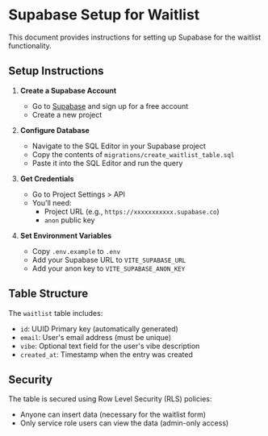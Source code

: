 # Supabase Setup for Waitlist

This document provides instructions for setting up Supabase for the waitlist functionality.

## Setup Instructions

1. **Create a Supabase Account**
   - Go to [Supabase](https://supabase.com/) and sign up for a free account
   - Create a new project

2. **Configure Database**
   - Navigate to the SQL Editor in your Supabase project
   - Copy the contents of `migrations/create_waitlist_table.sql`
   - Paste it into the SQL Editor and run the query

3. **Get Credentials**
   - Go to Project Settings > API
   - You'll need:
     - Project URL (e.g., `https://xxxxxxxxxxx.supabase.co`)
     - `anon` public key

4. **Set Environment Variables**
   - Copy `.env.example` to `.env`
   - Add your Supabase URL to `VITE_SUPABASE_URL`
   - Add your anon key to `VITE_SUPABASE_ANON_KEY`

## Table Structure

The `waitlist` table includes:
- `id`: UUID Primary key (automatically generated)
- `email`: User's email address (must be unique)
- `vibe`: Optional text field for the user's vibe description
- `created_at`: Timestamp when the entry was created

## Security

The table is secured using Row Level Security (RLS) policies:
- Anyone can insert data (necessary for the waitlist form)
- Only service role users can view the data (admin-only access)